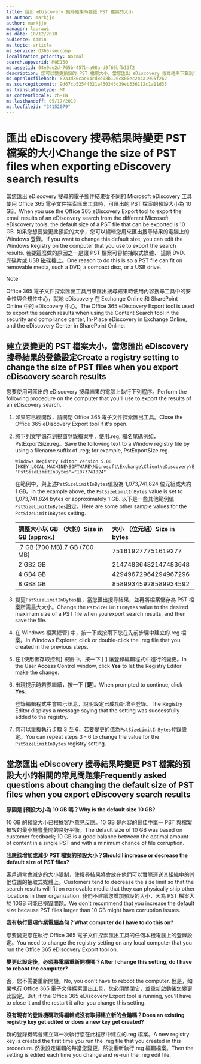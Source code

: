 ```yaml
---
title: 匯出 eDiscovery 搜尋結果時變更 PST 檔案的大小
ms.author: markjjo
author: markjjo
manager: laurawi
ms.date: 10/12/2018
audience: Admin
ms.topic: article
ms.service: O365-seccomp
localization_priority: Normal
search.appverid: MOE150
ms.assetid: 04e9de2d-765b-457b-a98a-d0f60bfb13f2
description: 您可以變更預設的 PST 檔案大小，當您匯出 eDiscovery 搜尋結果下載到您的電腦。
ms.openlocfilehash: 82a3d80cae04cd8d08b126c800ec2b4a1995f262
ms.sourcegitcommit: 9d67cb52544321a430343d39eb336112c1a11d35
ms.translationtype: MT
ms.contentlocale: zh-TW
ms.lasthandoff: 05/17/2019
ms.locfileid: "34152079"
---
```

# <a name="change-the-size-of-pst-files-when-exporting-ediscovery-search-results"></a><span data-ttu-id="de69a-103">匯出 eDiscovery 搜尋結果時變更 PST 檔案的大小</span><span class="sxs-lookup"><span data-stu-id="de69a-103">Change the size of PST files when exporting eDiscovery search results</span></span>

<span data-ttu-id="de69a-104">當您匯出 eDiscovery 搜尋的電子郵件結果從不同的 Microsoft eDiscovery 工具使用 Office 365 電子文件探索匯出工具時，可匯出的 PST 檔案的預設大小為 10 GB。</span><span class="sxs-lookup"><span data-stu-id="de69a-104">When you use the Office 365 eDiscovery Export tool to export the email results of an eDiscovery search from the different Microsoft eDiscovery tools, the default size of a PST file that can be exported is 10 GB.</span></span> <span data-ttu-id="de69a-105">如果您想要變更此預設的大小，您可以編輯您用來匯出搜尋結果的電腦上的 Windows 登錄。</span><span class="sxs-lookup"><span data-stu-id="de69a-105">If you want to change this default size, you can edit the Windows Registry on the computer that you use to export the search results.</span></span> <span data-ttu-id="de69a-106">若要這麼做的原因之一是讓 PST 檔案可容納抽取式媒體、 這類 DVD、 光碟片或 USB 磁碟機上。</span><span class="sxs-lookup"><span data-stu-id="de69a-106">One reason to do this is so a PST file can fit on removable media, such a DVD, a compact disc, or a USB drive.</span></span> 
  
> [!NOTE]
>  <span data-ttu-id="de69a-107">Office 365 電子文件探索匯出工具用來匯出搜尋結果時使用內容搜尋工具中的安全性與合規性中心，就地 eDiscovery 在 Exchange Online 和 SharePoint Online 中的 eDiscovery 中心。</span><span class="sxs-lookup"><span data-stu-id="de69a-107">The Office 365 eDiscovery Export tool is used to export the search results when using the Content Search tool in the security and compliance center, In-Place eDiscovery in Exchange Online, and the eDiscovery Center in SharePoint Online.</span></span>
  
## <a name="create-a-registry-setting-to-change-the-size-of-pst-files-when-you-export-ediscovery-search-results"></a><span data-ttu-id="de69a-108">建立要變更的 PST 檔案大小，當您匯出 eDiscovery 搜尋結果的登錄設定</span><span class="sxs-lookup"><span data-stu-id="de69a-108">Create a registry setting to change the size of PST files when you export eDiscovery search results</span></span>

<span data-ttu-id="de69a-109">您要使用可匯出的 eDiscovery 搜尋結果的電腦上執行下列程序。</span><span class="sxs-lookup"><span data-stu-id="de69a-109">Perform the following procedure on the computer that you'll use to export the results of an eDiscovery search.</span></span>
  
1. <span data-ttu-id="de69a-110">如果它已經開啟，請關閉 Office 365 電子文件探索匯出工具。</span><span class="sxs-lookup"><span data-stu-id="de69a-110">Close the Office 365 eDiscovery Export tool if it's open.</span></span> 
    
2. <span data-ttu-id="de69a-111">將下列文字儲存到視窗登錄檔案中，使用.reg; 檔名尾碼例如，PstExportSize.reg。</span><span class="sxs-lookup"><span data-stu-id="de69a-111">Save the following text to a Window registry file by using a filename suffix of .reg; for example, PstExportSize.reg.</span></span> 
    
    ```
    Windows Registry Editor Version 5.00
    [HKEY_LOCAL_MACHINE\SOFTWARE\Microsoft\Exchange\Client\eDiscovery\ExportTool]
    "PstSizeLimitInBytes"="1073741824"
    ```

    <span data-ttu-id="de69a-112">在範例中，與上述`PstSizeLimitInBytes`值設為 1,073,741,824 位元組或大約 1 GB。</span><span class="sxs-lookup"><span data-stu-id="de69a-112">In the example above, the  `PstSizeLimitInBytes` value is set to 1,073,741,824 bytes or approximately 1 GB.</span></span> <span data-ttu-id="de69a-113">以下是一些其他範例值`PstSizeLimitInBytes`設定。</span><span class="sxs-lookup"><span data-stu-id="de69a-113">Here are some other sample values for the  `PstSizeLimitInBytes` setting.</span></span> 
    
    |<span data-ttu-id="de69a-114">**調整大小以 GB （大約）**</span><span class="sxs-lookup"><span data-stu-id="de69a-114">**Size in GB (approx.)**</span></span>|<span data-ttu-id="de69a-115">**大小 （位元組）**</span><span class="sxs-lookup"><span data-stu-id="de69a-115">**Size in bytes**</span></span>|
    |:-----|:-----|
    |<span data-ttu-id="de69a-116">.7 GB (700 MB)</span><span class="sxs-lookup"><span data-stu-id="de69a-116">.7 GB (700 MB)</span></span>  <br/> |<span data-ttu-id="de69a-117">751619277</span><span class="sxs-lookup"><span data-stu-id="de69a-117">751619277</span></span>  <br/> |
    |<span data-ttu-id="de69a-118">2 GB</span><span class="sxs-lookup"><span data-stu-id="de69a-118">2 GB</span></span>  <br/> |<span data-ttu-id="de69a-119">2147483648</span><span class="sxs-lookup"><span data-stu-id="de69a-119">2147483648</span></span>  <br/> |
    |<span data-ttu-id="de69a-120">4 GB</span><span class="sxs-lookup"><span data-stu-id="de69a-120">4 GB</span></span>  <br/> |<span data-ttu-id="de69a-121">4294967296</span><span class="sxs-lookup"><span data-stu-id="de69a-121">4294967296</span></span>  <br/> |
    |<span data-ttu-id="de69a-122">8 GB</span><span class="sxs-lookup"><span data-stu-id="de69a-122">8 GB</span></span>  <br/> |<span data-ttu-id="de69a-123">8589934592</span><span class="sxs-lookup"><span data-stu-id="de69a-123">8589934592</span></span>  <br/> |
   
3. <span data-ttu-id="de69a-124">變更`PstSizeLimitInBytes`值，當您匯出搜尋結果，並再將檔案儲存為 PST 檔案所需最大大小。</span><span class="sxs-lookup"><span data-stu-id="de69a-124">Change the `PstSizeLimitInBytes` value to the desired maximum size of a PST file when you export search results, and then save the file.</span></span> 
    
4. <span data-ttu-id="de69a-125">在 Windows 檔案總管] 中，按一下或按兩下您在先前步驟中建立的.reg 檔案。</span><span class="sxs-lookup"><span data-stu-id="de69a-125">In Windows Explorer, click or double-click the .reg file that you created in the previous steps.</span></span>
    
5. <span data-ttu-id="de69a-126">在 [使用者存取控制] 視窗中，按一下 [ **]** 讓登錄編輯程式中進行的變更。</span><span class="sxs-lookup"><span data-stu-id="de69a-126">In the User Access Control window, click **Yes** to let the Registry Editor make the change.</span></span> 
    
6. <span data-ttu-id="de69a-127">出現提示時若要繼續，按一下 **[是]**。</span><span class="sxs-lookup"><span data-stu-id="de69a-127">When prompted to continue, click **Yes**.</span></span>
    
    <span data-ttu-id="de69a-128">登錄編輯程式中會顯示訊息，說明設定已成功新增至登錄。</span><span class="sxs-lookup"><span data-stu-id="de69a-128">The Registry Editor displays a message saying that the setting was successfully added to the registry.</span></span>
    
7. <span data-ttu-id="de69a-129">您可以重複執行步驟 3 至 6，若要變更的值為`PstSizeLimitInBytes`登錄設定。</span><span class="sxs-lookup"><span data-stu-id="de69a-129">You can repeat steps 3 - 6 to change the value for the  `PstSizeLimitInBytes` registry setting.</span></span> 
  
## <a name="frequently-asked-questions-about-changing-the-default-size-of-pst-files-when-you-export-ediscovery-search-results"></a><span data-ttu-id="de69a-130">當您匯出 eDiscovery 搜尋結果時變更 PST 檔案的預設大小的相關的常見問題集</span><span class="sxs-lookup"><span data-stu-id="de69a-130">Frequently asked questions about changing the default size of PST files when you export eDiscovery search results</span></span>

 <span data-ttu-id="de69a-131">**原因是 [預設大小為 10 GB 嗎？**</span><span class="sxs-lookup"><span data-stu-id="de69a-131">**Why is the default size 10 GB?**</span></span>
  
<span data-ttu-id="de69a-132">10 GB 的預設大小已根據客戶意見反應。10 GB 是內容的最佳中單一 PST 與檔案損毀的最小機會量間的良好平衡。</span><span class="sxs-lookup"><span data-stu-id="de69a-132">The default size of 10 GB was based on customer feedback; 10 GB is a good balance between the optimal amount of content in a single PST and with a minimum chance of file corruption.</span></span>
  
 <span data-ttu-id="de69a-133">**我應該增加或減少 PST 檔案的預設大小？**</span><span class="sxs-lookup"><span data-stu-id="de69a-133">**Should I increase or decrease the default size of PST files?**</span></span>
  
<span data-ttu-id="de69a-134">客戶通常會減少的大小限制，使搜尋結果將會放在他們可以實際運送其組織中的其他位置的抽取式媒體上。</span><span class="sxs-lookup"><span data-stu-id="de69a-134">Customers tend to decrease the size limit so that the search results will fit on removable media that they can physically ship other locations in their organization.</span></span> <span data-ttu-id="de69a-135">我們不建議您增加預設的大小，因為 PST 檔案大於 10GB 可能已損毀問題。</span><span class="sxs-lookup"><span data-stu-id="de69a-135">We don't recommend that you increase the default size because PST files larger than 10 GB might have corruption issues.</span></span>
  
 <span data-ttu-id="de69a-136">**我有執行這項作業電腦為何？**</span><span class="sxs-lookup"><span data-stu-id="de69a-136">**What computer do I have to do this on?**</span></span>
  
<span data-ttu-id="de69a-137">您要變更您在執行 Office 365 電子文件探索匯出工具的任何本機電腦上的登錄設定。</span><span class="sxs-lookup"><span data-stu-id="de69a-137">You need to change the registry setting on any local computer that you run the Office 365 eDiscovery Export tool on.</span></span>
  
 <span data-ttu-id="de69a-138">**變更此設定後，必須將電腦重新開機嗎？**</span><span class="sxs-lookup"><span data-stu-id="de69a-138">**After I change this setting, do I have to reboot the computer?**</span></span>
  
<span data-ttu-id="de69a-139">否，您不需要重新開機。</span><span class="sxs-lookup"><span data-stu-id="de69a-139">No, you don't have to reboot the computer.</span></span> <span data-ttu-id="de69a-140">但是，如果執行 Office 365 電子文件探索匯出工具，您必須關閉它，並重新啟動後您變更此設定。</span><span class="sxs-lookup"><span data-stu-id="de69a-140">But, if the Office 365 eDiscovery Export tool is running, you'll have to close it and the restart it after you change this setting.</span></span>
  
 <span data-ttu-id="de69a-141">**沒有現有的登錄機碼取得編輯或沒有取得建立新的金鑰嗎？**</span><span class="sxs-lookup"><span data-stu-id="de69a-141">**Does an existing registry key get edited or does a new key get created?**</span></span>
  
<span data-ttu-id="de69a-142">新的登錄機碼會建立第一次執行您在此程序中建立的.reg 檔案。</span><span class="sxs-lookup"><span data-stu-id="de69a-142">A new registry key is created the first time you run the .reg file that you created in this procedure.</span></span> <span data-ttu-id="de69a-143">然後設定編輯的每當您變更，然後重新執行.reg 編輯檔案。</span><span class="sxs-lookup"><span data-stu-id="de69a-143">Then the setting is edited each time you change and re-run the .reg edit file.</span></span>
